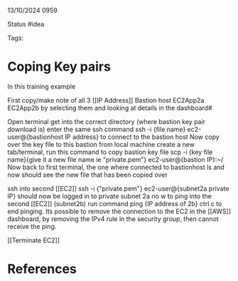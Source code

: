 13/10/2024 0959

Status #idea

Tags:

# Coping Key pairs

In this training example

First copy/make note of all 3 [[IP Address]]
	Bastion host
	EC2App2a
	EC2App2b
by selecting them and looking at details in the dashboard#

Open terminal
get into the correct directory (where bastion key pair download is)
enter the same ssh command
	ssh -i {file name} ec2-user@{bastionhost IP address} to connect to the bastion host
Now copy over the key file to this bastion from local machine
	create a new tab/terminal, run this command to copy bastion key file
	scp -i {key file name}{give it a new file name ie "private.pem"} ec2-user@{bastion IP}:~/
Now back to first terminal, the one where connected to bastionhost
ls and now should see the new file that has been copied over

ssh into second [[EC2]]
	ssh -i {"private.pem"} ec2-user@{subnet2a private IP}
	should now be logged in to private subnet 2a
no w to ping into the second [[EC2]] (subnet2b) run command
	ping {IP address of 2b}
ctrl c to end pinging.
Its possible to remove the connection to the EC2 in the [[AWS]] dashboard, by removing the IPv4 rule in the security group, then cannot receive the ping.

[[Terminate EC2]]

# References

